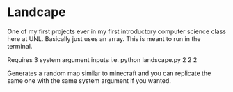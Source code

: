# Landcape


One of my first projects ever in my first introductory computer science class here at UNL. Basically just uses an array. This is meant to run in the terminal. 

Requires 3 system argument inputs i.e. python landscape.py 2 2 2

Generates a random map similar to minecraft and you can replicate the same one with the same system argument if you wanted. 
